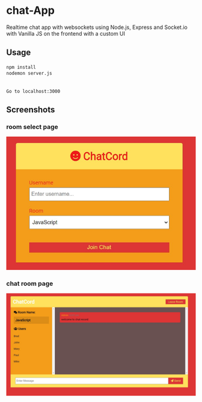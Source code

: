 # chat-App

Realtime chat app with websockets using Node.js, Express and Socket.io with Vanilla JS on the frontend with a custom UI

## Usage
```
npm install
nodemon server.js


Go to localhost:3000
```

## Screenshots

### room select page
![room select page](https://github.com/dahhou-ilyas/chat-App/blob/master/_html_css/image/Screenshot%202023-03-27%20190827.jpg?raw=true)

### chat room page
![chat room page](https://github.com/dahhou-ilyas/chat-App/blob/master/_html_css/image/Screenshot%202023-03-27%20120732.jpg?raw=true)

